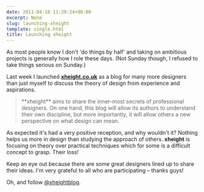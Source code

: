 ```yaml
---
date: 2011-04-10 11:29:24+00:00
excerpt: None
slug: launching-xheight
template: single.html
title: Launching xheight
---
```


As most people know I don't 'do things by half' and taking on ambitious projects is generally how I role these days. (Not Sunday though, I refused to take things serious on Sunday.)

Last week I launched **[xheight.co.uk](http://xheight.co.uk)** as a blog for many more designers than just myself to discuss the theory of design from experience and aspirations.


<blockquote><p>**xheight** aims to share the inner-most secrets of professional designers. On one hand, this blog will allow its authors to understand their own discipline, but more importantly, it will allow others a new perspective on what design can mean.</p></blockquote>


As expected it's had a very positive reception, and why wouldn't it? Nothing helps us more in design than studying the approach of others. **xheight** is focusing on theory over practical techniques which for some is a difficult concept to grasp. Their loss!

Keep an eye out because there are some great designers lined up to share their ideas. I'm very grateful to all who are participating – thanks guys!

Oh, and follow [@xheightblog](http://twitter.com/xheightblog).
